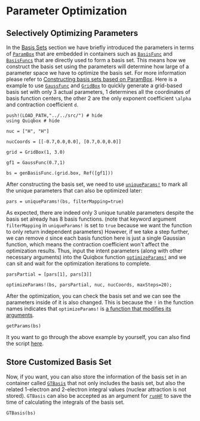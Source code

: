 # Parameter Optimization

## Selectively Optimizing Parameters 

In the [Basis Sets](@ref) section we have briefly introduced the parameters in terms of 
[`ParamBox`](@ref) that are embedded in containers such as [`BasisFunc`](@ref) and [`BasisFuncs`](@ref) that are directly used to form a basis set. This means how we construct the basis set using the parameters will determine how large of a parameter space we have to optimize the basis set. For more information please refer to [Constructing basis sets based on ParamBox](@ref). Here is a example to use [`GaussFunc`](@ref) and [`GridBox`](@ref) to quickly generate a grid-based basis set with only 3 actual parameters, 1 determines all the coordinates of basis function centers, the other 2 are the only exponent coefficient ``\alpha`` and contraction coefficient ``d``.
```@repl 4
push!(LOAD_PATH,"../../src/") # hide
using Quiqbox # hide

nuc = ["H", "H"]

nucCoords = [[-0.7,0.0,0.0], [0.7,0.0,0.0]]

grid = GridBox(1, 3.0)

gf1 = GaussFunc(0.7,1)

bs = genBasisFunc.(grid.box, Ref([gf1]))
```

After constructing the basis set, we need to use [`uniqueParams!`](@ref) to mark all the 
unique parameters that can also be optimized later:
```@repl 4
pars = uniqueParams!(bs, filterMapping=true)
```

As expected, there are indeed only 3 unique tunable parameters despite the basis set already has 8 basis functions. (note that keyword argument `filterMapping` in `uniqueParams!` is set to `true` because we want the function to only return independent parameters) However, if we take a step further, we can remove ``d`` since each basis function here is just a single Gaussian function, which means the contraction coefficient won't affect the optimization results. Thus, input the intent parameters (along with other necessary arguments) into the Quiqbox function [`optimizeParams!`](@ref) and we can sit and wait for the optimization iterations to complete.
```@repl 4
parsPartial = [pars[1], pars[3]]

optimizeParams!(bs, parsPartial, nuc, nucCoords, maxSteps=20);
```

After the optimization, you can check the basis set and we can see the parameters inside of it is also changed. This is because the `!` in the function names indicates that `optimizeParams!` is [a function that modifies its arguments](https://docs.julialang.org/en/v1/manual/style-guide/#bang-convention).
```@repl 4
getParams(bs)
```

It you want to go through the above example by yourself, you can also find the script [here](https://github.com/frankwswang/Quiqbox.jl/blob/main/examples/OptimizeParams.jl).

## Store Customized Basis Set

Now, if you want, you can also store the information of the basis set in an container called [`GTBasis`](@ref) that not only includes the basis set, but also the related 1-electron and 2-electron integral values (nuclear attraction is not stored). `GTBasis` can also be accepted as an argument for [`runHF`](@ref) to save the time of calculating the integrals of the basis set.
```@repl 4
GTBasis(bs)
```